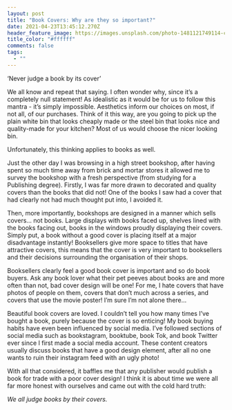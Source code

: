 ```yaml
---
layout: post
title: "Book Covers: Why are they so important?"
date: 2021-04-23T13:45:12.270Z
header_feature_image: https://images.unsplash.com/photo-1481121749114-c5488c93b0d1?ixid=MnwxMjA3fDB8MHxwaG90by1wYWdlfHx8fGVufDB8fHx8&ixlib=rb-1.2.1&auto=format&fit=crop&w=1052&q=80
title_color: "#ffffff"
comments: false
tags:
  - ""
---
```

‘Never judge a book by its cover’

We all know and repeat that saying. I often wonder why, since it’s a completely null statement! As idealistic as it would be for us to follow this mantra - it’s simply impossible. Aesthetics inform our choices on most, if not all, of our purchases. Think of it this way, are you going to pick up the plain white bin that looks cheaply made or the steel bin that looks nice and quality-made for your kitchen? Most of us would choose the nicer looking bin.

Unfortunately, this thinking applies to books as well. 

Just the other day I was browsing in a high street bookshop, after having spent so much time away from brick and mortar stores it allowed me to survey the bookshop with a fresh perspective (from studying for a Publishing degree). Firstly, I was far more drawn to decorated and quality covers than the books that did not! One of the books I saw had a cover that had clearly not had much thought put into, I avoided it. 

Then, more importantly, bookshops are designed in a manner which sells covers… not books. Large displays with books faced up, shelves lined with the books facing out, books in the windows proudly displaying their covers. Simply put, a book without a good cover is placing itself at a major disadvantage instantly! Booksellers give more space to titles that have attractive covers, this means that the cover is very important to booksellers and their decisions surrounding the organisation of their shops. 

Booksellers clearly feel a good book cover is important and so do book buyers. Ask any book lover what their pet peeves about books are and more often than not, bad cover design will be one! For me, I hate covers that have photos of people on them, covers that don’t much across a series, and covers that use the movie poster! I’m sure I’m not alone there…

Beautiful book covers are loved. I couldn’t tell you how many times I’ve bought a book, purely because the cover is so enticing! My book buying habits have even been influenced by social media. I’ve followed sections of social media such as bookstagram, booktube, book Tok, and book Twitter ever since I first made a social media account. These content creators usually discuss books that have a good design element, after all no one wants to ruin their instagram feed with an ugly photo!

With all that considered, it baffles me that any publisher would publish a book for trade with a poor cover design! I think it is about time we were all far more honest with ourselves and came out with the cold hard truth:

*We all judge books by their covers.*